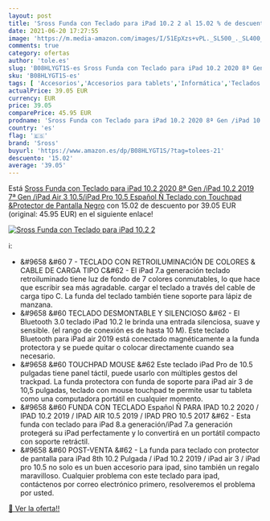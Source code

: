 ```yaml
---
layout: post
title: 'Sross Funda con Teclado para iPad 10.2 2 al 15.02 % de descuento'
date: 2021-06-20 17:27:55
image: 'https://m.media-amazon.com/images/I/51EpXzs+vPL._SL500_._SL400_.jpg'
comments: true
category: ofertas
author: 'tole.es'
slug: 'B08HLYGT1S-es Sross Funda con Teclado para iPad 10.2 2020 8ª Gen /iPad...'
sku: 'B08HLYGT1S-es'
tags: [ 'Accesorios','Accesorios para tablets','Informática','Teclados para tablets','ipad','sross', ]
actualPrice: 39.05 EUR
currency: EUR
price: 39.05
comparePrice: 45.95 EUR
prodname: 'Sross Funda con Teclado para iPad 10.2 2020 8ª Gen /iPad 10.2 2019 7ª Gen /iPad Air 3 10.5/iPad Pro 10.5  Español Ñ Teclado con Touchpad &Protector de Pantalla  Negro'
country: 'es'
flag: '🇪🇸'
brand: 'Sross'
buyurl: 'https://www.amazon.es/dp/B08HLYGT1S/?tag=tolees-21'
descuento: '15.02'
average: '39.05'
---
```


Está [Sross Funda con Teclado para iPad 10.2 2020 8ª Gen /iPad 10.2 2019 7ª Gen /iPad Air 3 10.5/iPad Pro 10.5  Español Ñ Teclado con Touchpad &Protector de Pantalla  Negro](https://www.amazon.es/dp/B08HLYGT1S/?tag=tolees-21) con 15.02 de descuento por 39.05 EUR (original: 45.95 EUR) en el siguiente enlace!

[![Sross Funda con Teclado para iPad 10.2 2](https://m.media-amazon.com/images/I/51EpXzs+vPL._SL500_._SL400_.jpg)](https://www.amazon.es/dp/B08HLYGT1S/?tag=tolees-21)

ℹ️:

- &#9658 &#60 7 - TECLADO CON RETROILUMINACIÓN DE COLORES & CABLE DE CARGA TIPO C&#62 - El iPad 7.a generación teclado retroiluminado tiene luz de fondo de 7 colores conmutables, lo que hace que escribir sea más agradable. cargar el teclado a través del cable de carga tipo C. La funda del teclado también tiene soporte para lápiz de manzana.
- &#9658 &#60 TECLADO DESMONTABLE Y SILENCIOSO &#62 - El Bluetooth 3.0 teclado iPad 10.2 le brinda una entrada silenciosa, suave y sensible. (el rango de conexión es de hasta 10 M). Este teclado Bluetooth para iPad air 2019 está conectado magnéticamente a la funda protectora y se puede quitar o colocar directamente cuando sea necesario.
- &#9658 &#60 TOUCHPAD MOUSE &#62 Este teclado iPad Pro de 10.5 pulgadas tiene panel táctil, puede usarlo con múltiples gestos del trackpad. La funda protectora con funda de soporte para iPad air 3 de 10,5 pulgadas, teclado con mouse touchpad te permite usar tu tableta como una computadora portátil en cualquier momento.
- &#9658 &#60 FUNDA CON TECLADO Español Ñ PARA IPAD 10.2 2020 / IPAD 10.2 2019 / IPAD AIR 10.5 2019 / IPAD PRO 10.5 2017 &#62 - Esta funda con teclado para iPad 8.a generación/iPad 7.a generación protegerá su iPad perfectamente y lo convertirá en un portátil compacto con soporte retráctil.
- &#9658 &#60 POST-VENTA &#62 - La funda para teclado con protector de pantalla para iPad 8th 10.2 Pulgada / iPad 10.2 2019 / iPad air 3 / iPad pro 10.5 no solo es un buen accesorio para ipad, sino también un regalo maravilloso. Cualquier problema con este teclado para ipad, contáctenos por correo electrónico primero, resolveremos el problema por usted.

[🛒 Ver la oferta!!](https://www.amazon.es/dp/B08HLYGT1S/?tag=tolees-21)
